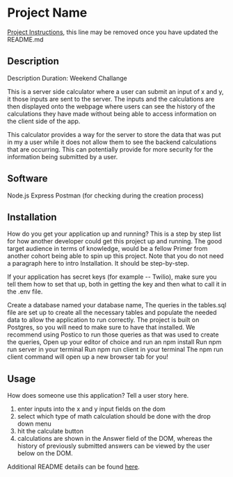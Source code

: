 # Project Name

[Project Instructions](./INSTRUCTIONS.md), this line may be removed once you have updated the README.md

## Description
Description
Duration: Weekend Challange

This is a server side calculator where a user can submit an input of x and y, it those inputs are sent to the server. The inputs and the calculations are then displayed onto the webpage where users can see the history of the calculations they have made without being able to access information on the client side of the app. 

This calculator provides a way for the server to store the data that was put in my a user while it does not allow them to see the backend calculations that are occurring. This can potentially provide for more security for the information being submitted by a user. 

## Software

Node.js
Express
Postman (for checking during the creation process)

## Installation
How do you get your application up and running? This is a step by step list for how another developer could get this project up and running. The good target audience in terms of knowledge, would be a fellow Primer from another cohort being able to spin up this project. Note that you do not need a paragraph here to intro Installation. It should be step-by-step.

If your application has secret keys (for example -- Twilio), make sure you tell them how to set that up, both in getting the key and then what to call it in the .env file.

Create a database named your database name,
The queries in the tables.sql file are set up to create all the necessary tables and populate the needed data to allow the application to run correctly. The project is built on Postgres, so you will need to make sure to have that installed. We recommend using Postico to run those queries as that was used to create the queries,
Open up your editor of choice and run an npm install
Run npm run server in your terminal
Run npm run client in your terminal
The npm run client command will open up a new browser tab for you!

## Usage
How does someone use this application? Tell a user story here.

1. enter inputs into the x and y input fields on the dom
2. select which type of math calculation should be done with the drop down menu
3. hit the calculate button 
4. calculations are shown in the Answer field of the DOM, whereas the history of previously submitted answers can be viewed by the user below on the DOM.


Additional README details can be found [here](https://github.com/PrimeAcademy/readme-template/blob/master/README.md).
